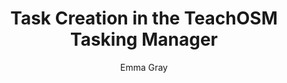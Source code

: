 ---
  audience: 
    - "high_school"
    - "community_college"
    - "university"
  author: "Emma Gray"
  description: "This resource walks through the process of creating a project or task within the TeachOSM Tasking Manager."
  difficulty: "beginner"
  date_posted: "2023-06-07"
  osm_username: "ergray"
  filename: "1686194731775-TeachOSM-Tasking-Manager-Guide-(3).pdf"
  group: ""
  layout: "project"
  preparation_time: "one_hour"
  project_time: 
    - "one_hour"
  tags: 
    - "tasking"
    - "tasking manager"
    - "task"
    - "project"
  thumbnail: "1686194726227-Task Creation in the TeachOSM Tasking Manager (1).png"
  title: "Task Creation in the TeachOSM Tasking Manager"
  type: "desktop"
  url: "2023-06-07-162250"

---